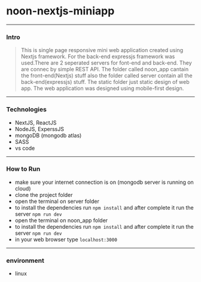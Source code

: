 # noon-nextjs-miniapp
---

### Intro
> This is single page responsive mini web application created using Nextjs framework. For the back-end expressjs framework was  used.There are 2 seperated servers for font-end and back-end. They are connec by simple REST API. The folder called noon_app cantain the front-end(Nextjs) stuff also the folder called server contain all the back-end(expressjs) stuff. The static folder just static design of web app. The web application was designed using mobile-first design.

---
### Technologies
* NextJS, ReactJS
* NodeJS, ExperssJS
* mongoDB (mongodb atlas)
* SASS
* vs code

---
### How to Run
* make sure your internet connection is on (mongodb server is running on cloud)
* clone the project folder
* open the terminal on server folder 
* to install the dependencies run `npm install` and after complete it run the server `npm run dev`
* open the terminal on noon_app folder
* to install the dependencies run `npm install` and after complete it run the server `npm run dev`
* in your web browser type `localhost:3000`

---
### environment
* linux

